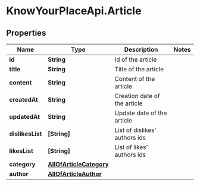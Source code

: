 # KnowYourPlaceApi.Article

## Properties
Name | Type | Description | Notes
------------ | ------------- | ------------- | -------------
**id** | **String** | Id of the article | 
**title** | **String** | Title of the article | 
**content** | **String** | Content of the article | 
**createdAt** | **String** | Creation date of the article | 
**updatedAt** | **String** | Update date of the article | 
**dislikesList** | **[String]** | List of dislikes&#x27; authors ids | 
**likesList** | **[String]** | List of likes&#x27; authors ids | 
**category** | [**AllOfArticleCategory**](AllOfArticleCategory.md) |  | 
**author** | [**AllOfArticleAuthor**](AllOfArticleAuthor.md) |  | 
